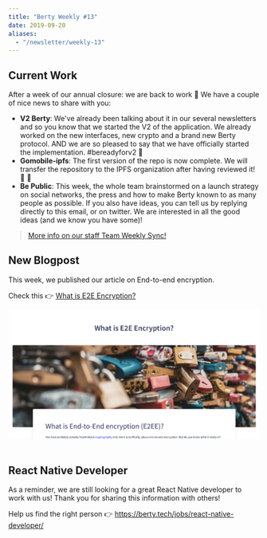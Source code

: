 ```yaml
---
title: "Berty Weekly #13"
date: 2019-09-20
aliases:
  - "/newsletter/weekly-13"
---
```


## Current Work

After a week of our annual closure: we are back to work 💪 We have a couple of nice news to share with you:

* **V2 Berty**: We've already been talking about it in our several newsletters and so you know that we started the V2 of the application. We already worked on the new interfaces, new crypto and a brand new Berty protocol. AND we are so pleased to say that we have officially started the implementation.  #bereadyforv2  🎉
* **Gomobile-ipfs**: The first version of the repo is now complete. We will transfer the repository to the IPFS organization after having reviewed it! 💯 🎉
* **Be Public**: This week, the whole team brainstormed on a launch strategy on social networks, the press and how to make Berty known to as many people as possible. If you also have ideas, you can tell us by replying directly to this email, or on twitter. We are interested in all the good ideas (and we know you have some)!

> [More info on our staff Team Weekly Sync!](https://github.com/berty/mgmt/blob/master/meeting-notes/2019/Q3/2019-09-20--staff-team-weekly-sync.md)

## New Blogpost

This week, we published our article on End-to-end encryption.

Check this 👉 [What is E2E Encryption?](https://berty.tech/blog/e2e-encryption/)

![](newsletter.png)<!--\[![\](newsletter.png)](https://berty.tech/blog/e2e-encryption/)--><br />
<br />

## React Native Developer

As a reminder, we are still looking for a great React Native developer to work with us! Thank you for sharing this information with others!

Help us find the right person 👉 https://berty.tech/jobs/react-native-developer/
